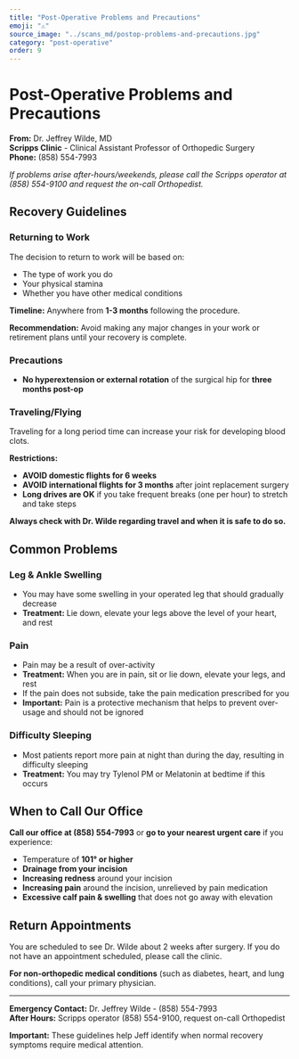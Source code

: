 ```yaml
---
title: "Post-Operative Problems and Precautions"
emoji: "⚠️"
source_image: "../scans_md/postop-problems-and-precautions.jpg"
category: "post-operative"
order: 9
---
```


# Post-Operative Problems and Precautions

**From:** Dr. Jeffrey Wilde, MD  
**Scripps Clinic** - Clinical Assistant Professor of Orthopedic Surgery  
**Phone:** (858) 554-7993

*If problems arise after-hours/weekends, please call the Scripps operator at (858) 554-9100 and request the on-call Orthopedist.*

## Recovery Guidelines

### Returning to Work
The decision to return to work will be based on:
- The type of work you do
- Your physical stamina
- Whether you have other medical conditions

**Timeline:** Anywhere from **1-3 months** following the procedure.

**Recommendation:** Avoid making any major changes in your work or retirement plans until your recovery is complete.

### Precautions
- **No hyperextension or external rotation** of the surgical hip for **three months post-op**

### Traveling/Flying
Traveling for a long period time can increase your risk for developing blood clots.

**Restrictions:**
- **AVOID domestic flights for 6 weeks**
- **AVOID international flights for 3 months** after joint replacement surgery
- **Long drives are OK** if you take frequent breaks (one per hour) to stretch and take steps

**Always check with Dr. Wilde regarding travel and when it is safe to do so.**

## Common Problems

### Leg & Ankle Swelling
- You may have some swelling in your operated leg that should gradually decrease
- **Treatment:** Lie down, elevate your legs above the level of your heart, and rest

### Pain
- Pain may be a result of over-activity
- **Treatment:** When you are in pain, sit or lie down, elevate your legs, and rest
- If the pain does not subside, take the pain medication prescribed for you
- **Important:** Pain is a protective mechanism that helps to prevent over-usage and should not be ignored

### Difficulty Sleeping
- Most patients report more pain at night than during the day, resulting in difficulty sleeping
- **Treatment:** You may try Tylenol PM or Melatonin at bedtime if this occurs

## When to Call Our Office

**Call our office at (858) 554-7993** or **go to your nearest urgent care** if you experience:

- Temperature of **101° or higher**
- **Drainage from your incision**
- **Increasing redness** around your incision
- **Increasing pain** around the incision, unrelieved by pain medication
- **Excessive calf pain & swelling** that does not go away with elevation

## Return Appointments

You are scheduled to see Dr. Wilde about 2 weeks after surgery. If you do not have an appointment scheduled, please call the clinic.

**For non-orthopedic medical conditions** (such as diabetes, heart, and lung conditions), call your primary physician.

---

**Emergency Contact:** Dr. Jeffrey Wilde - (858) 554-7993  
**After Hours:** Scripps operator (858) 554-9100, request on-call Orthopedist

**Important:** These guidelines help Jeff identify when normal recovery symptoms require medical attention.

